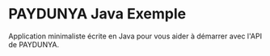PAYDUNYA Java Exemple
=====================

Application minimaliste écrite en Java pour vous aider à démarrer avec l'API de PAYDUNYA.